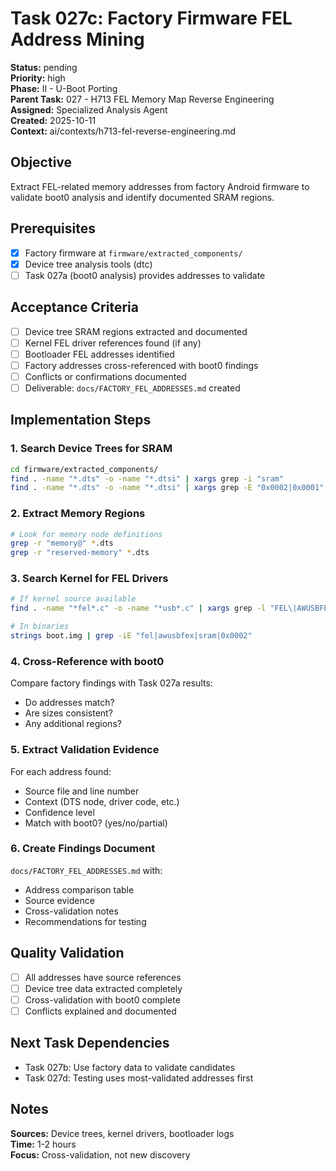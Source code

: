 # Task 027c: Factory Firmware FEL Address Mining

**Status:** pending  
**Priority:** high  
**Phase:** II - U-Boot Porting  
**Parent Task:** 027 - H713 FEL Memory Map Reverse Engineering  
**Assigned:** Specialized Analysis Agent  
**Created:** 2025-10-11  
**Context:** ai/contexts/h713-fel-reverse-engineering.md

## Objective

Extract FEL-related memory addresses from factory Android firmware to validate boot0 analysis and identify documented SRAM regions.

## Prerequisites

- [x] Factory firmware at `firmware/extracted_components/`
- [x] Device tree analysis tools (dtc)
- [ ] Task 027a (boot0 analysis) provides addresses to validate

## Acceptance Criteria

- [ ] Device tree SRAM regions extracted and documented
- [ ] Kernel FEL driver references found (if any)
- [ ] Bootloader FEL addresses identified
- [ ] Factory addresses cross-referenced with boot0 findings
- [ ] Conflicts or confirmations documented
- [ ] Deliverable: `docs/FACTORY_FEL_ADDRESSES.md` created

## Implementation Steps

### 1. Search Device Trees for SRAM
```bash
cd firmware/extracted_components/
find . -name "*.dts" -o -name "*.dtsi" | xargs grep -i "sram"
find . -name "*.dts" -o -name "*.dtsi" | xargs grep -E "0x0002|0x0001"
```

### 2. Extract Memory Regions
```bash
# Look for memory node definitions
grep -r "memory@" *.dts
grep -r "reserved-memory" *.dts
```

### 3. Search Kernel for FEL Drivers
```bash
# If kernel source available
find . -name "*fel*.c" -o -name "*usb*.c" | xargs grep -l "FEL\|AWUSBFEX"

# In binaries
strings boot.img | grep -iE "fel|awusbfex|sram|0x0002"
```

### 4. Cross-Reference with boot0
Compare factory findings with Task 027a results:
- Do addresses match?
- Are sizes consistent?
- Any additional regions?

### 5. Extract Validation Evidence
For each address found:
- Source file and line number
- Context (DTS node, driver code, etc.)
- Confidence level
- Match with boot0? (yes/no/partial)

### 6. Create Findings Document
`docs/FACTORY_FEL_ADDRESSES.md` with:
- Address comparison table
- Source evidence
- Cross-validation notes
- Recommendations for testing

## Quality Validation

- [ ] All addresses have source references
- [ ] Device tree data extracted completely
- [ ] Cross-validation with boot0 complete
- [ ] Conflicts explained and documented

## Next Task Dependencies

- Task 027b: Use factory data to validate candidates
- Task 027d: Testing uses most-validated addresses first

## Notes

**Sources:** Device trees, kernel drivers, bootloader logs  
**Time:** 1-2 hours  
**Focus:** Cross-validation, not new discovery
